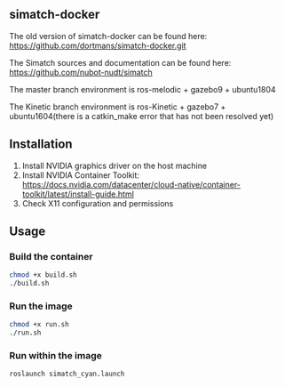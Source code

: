 ## simatch-docker
The old version of simatch-docker can be found here: https://github.com/dortmans/simatch-docker.git

The Simatch sources and documentation can be found here: https://github.com/nubot-nudt/simatch

The master branch environment is ros-melodic + gazebo9 + ubuntu1804

The Kinetic branch environment is ros-Kinetic + gazebo7 + ubuntu1604(there is a catkin_make error that has not been resolved yet)
## Installation
1. Install NVIDIA graphics driver on the host machine
2. Install NVIDIA Container Toolkit: https://docs.nvidia.com/datacenter/cloud-native/container-toolkit/latest/install-guide.html
3. Check X11 configuration and permissions
## Usage
### Build the container
```bash
chmod +x build.sh
./build.sh
```
### Run the image
```bash
chmod +x run.sh
./run.sh
```
### Run within the image
```bash
roslaunch simatch_cyan.launch
```